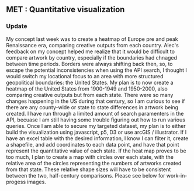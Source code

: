 ## MET : Quantitative visualization
### Update

My concept last week was to create a heatmap of Europe pre and peak Renaissance era, comparing creative outputs from each country. Alec's feedback on my concept helped me realize that it would be difficult to compare artwork by country, especially if the boundaries had chnaged between time periods. Borders were always shifting back then, so, to escape the potential inconsistencies when using the API search, I thought I would switch my locational focus to an area with more structured geopolitical boundaries: the United States. My plan is to now create a heatmap of the United States from 1900-1949 and 1950-2000, also comparing creative outputs but from each state. There were so many changes happening in the US during that century, so I am curious to see if there are any county-wide or state to state differences in artwork being created. I have run through a limited amount of search paramenters in the API, becuase I am still having some trouble figuring out how to run various queries. Once I am able to secure my targeted dataset, my plan is to either build the visualization using javascript, p5, D3 or use arcGIS / illustrator. If I have an excel table with the desired information, I know I can filter it, create a shapefile, and add coordinates to each data point, and have that point represent the quantitative value of each state. If the heat map proves to be too much, I plan to create a map with circles over each state, with the relative area of the circles representing the numbers of artworks created from that state. These relative shape sizes will have to be consistent between the two, half-century comparisons. Please see below for work-in-progess images.

